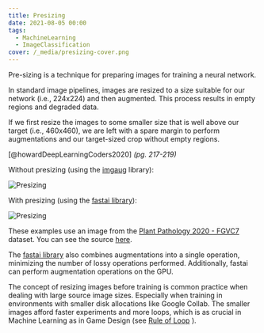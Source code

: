 ```yaml
---
title: Presizing
date: 2021-08-05 00:00
tags:
  - MachineLearning
  - ImageClassification
cover: /_media/presizing-cover.png
---
```


Pre-sizing is a technique for preparing images for training a neural network.

In standard image pipelines, images are resized to a size suitable for our network (i.e., 224x224) and then augmented. This process results in empty regions and degraded data.

If we first resize the images to some smaller size that is well above our target (i.e., 460x460), we are left with a spare margin to perform augmentations and our target-sized crop without empty regions.

[@howardDeepLearningCoders2020] *(pg. 217-219)*

Without presizing (using the [imgaug](https://imgaug.readthedocs.io/en/latest/) library):

![Presizing](/_media/presizing-standard-aug.png)

With presizing (using the [fastai library](https://docs.fast.ai)):

![Presizing](/_media/presizing-cover.png)

These examples use an image from the [Plant Pathology 2020 - FGVC7](https://www.kaggle.com/c/plant-pathology-2020-fgvc7) dataset. You can see the source [here](https://www.kaggle.com/lextoumbourou/presizing).

The [fastai library](https://docs.fast.ai) also combines augmentations into a single operation, minimizing the number of lossy operations performed. Additionally, fastai can perform augmentation operations on the GPU.

The concept of resizing images before training is common practice when dealing with large source image sizes. Especially when training in environments with smaller disk allocations like Google Collab. The smaller images afford faster experiments and more loops, which is as crucial in Machine Learning as in Game Design (see [Rule of Loop](rule-of-loop.md) ).
